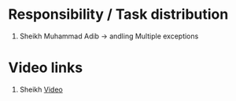 # Responsibility / Task distribution
1. Sheikh Muhammad Adib -> andling Multiple exceptions

# Video links
1. Sheikh [Video](https://www.youtube.com/)